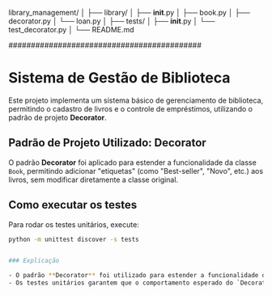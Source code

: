library_management/
│
├── library/
│   ├── __init__.py
│   ├── book.py
│   ├── decorator.py
│   └── loan.py
│
├── tests/
│   ├── __init__.py
│   └── test_decorator.py
│
└── README.md

###########################################

# Sistema de Gestão de Biblioteca

Este projeto implementa um sistema básico de gerenciamento de biblioteca, permitindo o cadastro de livros e o controle de empréstimos, utilizando o padrão de projeto **Decorator**.

## Padrão de Projeto Utilizado: Decorator

O padrão **Decorator** foi aplicado para estender a funcionalidade da classe `Book`, permitindo adicionar "etiquetas" (como "Best-seller", "Novo", etc.) aos livros, sem modificar diretamente a classe original.

## Como executar os testes

Para rodar os testes unitários, execute:

```bash
python -m unittest discover -s tests


### Explicação

- O padrão **Decorator** foi utilizado para estender a funcionalidade da classe `Book`, permitindo que novos comportamentos sejam adicionados (como etiquetas de destaque) sem modificar a estrutura interna da classe `Book`.
- Os testes unitários garantem que o comportamento esperado do `Decorator` está funcionando corretamente.

